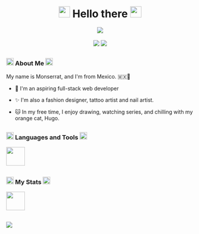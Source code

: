 
<div id="header" align="center">
  <h1>
    <img src="https://media.tenor.com/Cri9ly9IFjMAAAAj/fireworks-color.gif" width="30" height="30">  Hello there         <img src="https://media.tenor.com/Cri9ly9IFjMAAAAj/fireworks-color.gif" width="30" height="30">
  </h1>
</div>
<div id="lofi" align="center">
  <img src="https://media1.tenor.com/m/4RYbGa1GttQAAAAd/lofi-browsing.gif"><br>
  <img src="https://media.tenor.com/zhIZszouG8QAAAAi/line-divider.gif" height="2">
</div>
<br>
<div id="badges" align="center">
 <a href="https://open.spotify.com/playlist/14RXBi0YWelt7L7oidpuCX?si=ce999ee345f640f0"><img src="https://img.shields.io/badge/Spotify-8B89CC?style=for-the-badge&logo=spotify&logoColor=white"></a>
  <a href="https://www.linkedin.com/in/monsehz"><img src="https://img.shields.io/badge/LinkedIn-7291bc?style=for-the-badge&logo=linkedin&logoColor=white"></a>
</div>

<h2> </h2>
<h3> <img src="https://raw.githubusercontent.com/Tarikul-Islam-Anik/Animated-Fluent-Emojis/master/Emojis/Travel%20and%20places/Star.png" alt="Star" width="20" height="20" /> About Me <img src="https://raw.githubusercontent.com/Tarikul-Islam-Anik/Animated-Fluent-Emojis/master/Emojis/Travel%20and%20places/Star.png" alt="Star" width="20" height="20" /></h3>

My name is Monserrat, and I'm from Mexico. 🇲🇽🌮

- 📖 I'm an aspiring full-stack web developer

- ✨ I'm also a fashion designer, tattoo artist and nail artist.

- 🐱 In my free time, I enjoy drawing, watching series, and chilling with my orange cat, Hugo.

<h2></h2>

<h3><img src="https://raw.githubusercontent.com/Tarikul-Islam-Anik/Animated-Fluent-Emojis/master/Emojis/Objects/Hammer%20and%20Wrench.png" alt="Hammer and Wrench" width="20" height="20" /> Languages and Tools <img src="https://raw.githubusercontent.com/Tarikul-Islam-Anik/Animated-Fluent-Emojis/master/Emojis/Objects/Hammer%20and%20Wrench.png" alt="Hammer and Wrench" width="20" height="20" /></h3>

<img src="https://media.tenor.com/SRSco4res10AAAAi/coming-soon.gif" width="50">

<h2></h2>

<h3><img src="https://raw.githubusercontent.com/Tarikul-Islam-Anik/Animated-Fluent-Emojis/master/Emojis/Activities/Crystal%20Ball.png" alt="Crystal Ball" width="20" height="20" /> My Stats <img src="https://raw.githubusercontent.com/Tarikul-Islam-Anik/Animated-Fluent-Emojis/master/Emojis/Activities/Crystal%20Ball.png" alt="Crystal Ball" width="20" height="20" /> </h3>

<img src="https://media.tenor.com/SRSco4res10AAAAi/coming-soon.gif" width="50">

<br><img src="https://komarev.com/ghpvc/?username=morwen44&style=for-the-badge&color=ff69b4"><br>
<!--
**morwen44/morwen44** is a ✨ _special_ ✨ repository because its `README.md` (this file) appears on your GitHub profile.

Here are some ideas to get you started:

- 🔭 I’m currently working on ...
- 🌱 I’m currently learning ...
- 👯 I’m looking to collaborate on ...
- 🤔 I’m looking for help with ...
- 💬 Ask me about ...
- 📫 How to reach me: ...
- 😄 Pronouns: ...
- ⚡ Fun fact: ...
-->

